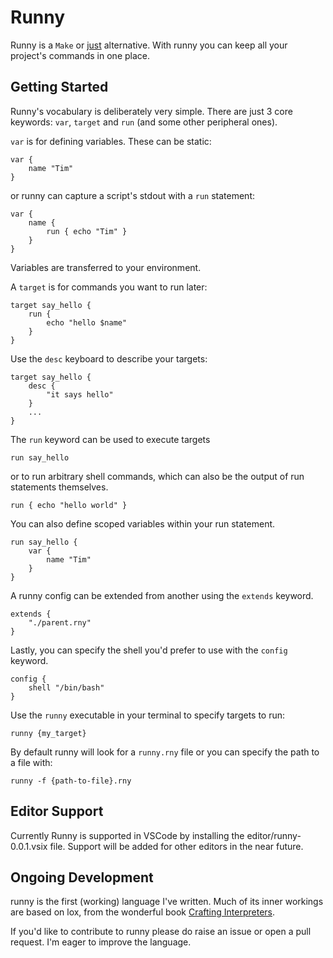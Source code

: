 # Runny

Runny is a `Make` or <a href="https://github.com/casey/just">just</a> alternative. With runny you can keep all your project's commands in one place.

## Getting Started

Runny's vocabulary is deliberately very simple. There are just 3 core keywords: `var`, `target` and `run` (and some other peripheral ones).

`var` is for defining variables. These can be static:
```
var {
    name "Tim"
}
```
or runny can capture a script's stdout with a `run` statement:
```
var {
    name {
        run { echo "Tim" }
    }
}
```
Variables are transferred to your environment.


A `target` is for commands you want to run later:
```
target say_hello {
    run {
        echo "hello $name"
    }
}
```
Use the `desc` keyboard to describe your targets:
```
target say_hello {
    desc {
        "it says hello"
    }
    ...
}
```

The `run` keyword can be used to execute targets
```
run say_hello
```
or to run arbitrary shell commands, which can also be the output of run statements themselves.
```
run { echo "hello world" }
```
You can also define scoped variables within your run statement.
```
run say_hello {
    var {
        name "Tim"
    }
}
```
A runny config can be extended from another using the `extends` keyword.
```
extends {
    "./parent.rny"
}
```

Lastly, you can specify the shell you'd prefer to use with the `config` keyword.
```
config {
    shell "/bin/bash"
}
```

Use the `runny` executable in your terminal to specify targets to run:
```
runny {my_target}
```

By default runny will look for a `runny.rny` file or you can specify the path to a file with:
```
runny -f {path-to-file}.rny
```

## Editor Support
Currently Runny is supported in VSCode by installing the editor/runny-0.0.1.vsix file. Support will be added for other editors in the near future.

## Ongoing Development
runny is the first (working) language I've written. Much of its inner workings are based on lox, from the wonderful book [Crafting Interpreters](https://craftinginterpreters.com).

If you'd like to contribute to runny please do raise an issue or open a pull request. I'm eager to improve the language.